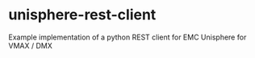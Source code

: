 unisphere-rest-client
=====================

Example implementation of a python REST client for EMC Unisphere for VMAX / DMX
